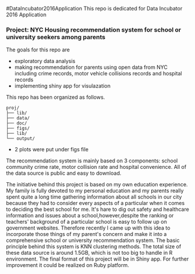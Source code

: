 #DataIncubator2016Application
This repo is dedicated for Data Incubator 2016 Application 

### Project: NYC Housing recommendation system for school or university seekers among parents

The goals for this repo are
- exploratory data analysis
- making recommendation for parents using open data from NYC including crime records, motor vehicle collisions records and hospital records
- implementing shiny app for visulazation

This repo has been organized as follows.
```
proj/
├── lib/
├── data/
├── doc/
├── figs/
├── lib/
└── output/
```

* 2 plots were put under figs file

The recommendation system is mainly based on 3 components: school community crime rate, motor collision rate and hospital convenience.
All of the data source is public and easy to download.

The initiative behind this project is based on my own education experience. My family is fully devoted to my personal education and my parents really spent quite a long time gathering information about all schools in our city because they had to consider every aspects of a particular when it comes to deciding the best school for me. It's hare to dig out safety and healthcare information and issues about a school,however,despite the ranking or teachers' background of a particular school is easy to follow up on government websites.
Therefore recently I came up with this idea to incorporate those things of my parent's concern and make it into a comprehensive school or university recommendation system.
The basic principle behind this system is KNN clustering methods.
The total size of these data source is around 1.5GB, which is not too big to handle in R environment.
The final format of this project will be in Shiny app. For further improvement it could be realized on Ruby platform.
